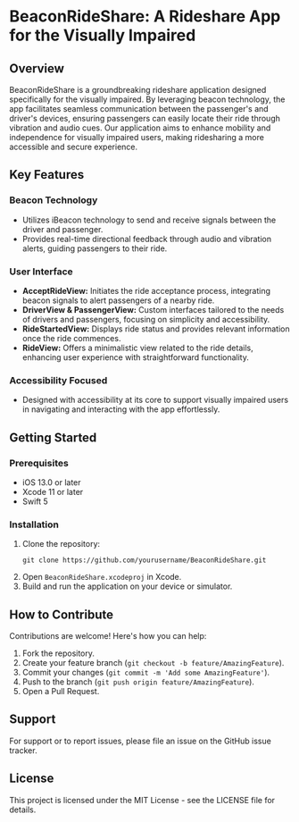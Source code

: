 
# BeaconRideShare: A Rideshare App for the Visually Impaired

## Overview
BeaconRideShare is a groundbreaking rideshare application designed specifically for the visually impaired. By leveraging beacon technology, the app facilitates seamless communication between the passenger's and driver's devices, ensuring passengers can easily locate their ride through vibration and audio cues. Our application aims to enhance mobility and independence for visually impaired users, making ridesharing a more accessible and secure experience.

## Key Features

### Beacon Technology
- Utilizes iBeacon technology to send and receive signals between the driver and passenger.
- Provides real-time directional feedback through audio and vibration alerts, guiding passengers to their ride.

### User Interface
- **AcceptRideView:** Initiates the ride acceptance process, integrating beacon signals to alert passengers of a nearby ride.
- **DriverView & PassengerView:** Custom interfaces tailored to the needs of drivers and passengers, focusing on simplicity and accessibility.
- **RideStartedView:** Displays ride status and provides relevant information once the ride commences.
- **RideView:** Offers a minimalistic view related to the ride details, enhancing user experience with straightforward functionality.

### Accessibility Focused
- Designed with accessibility at its core to support visually impaired users in navigating and interacting with the app effortlessly.

## Getting Started

### Prerequisites
- iOS 13.0 or later
- Xcode 11 or later
- Swift 5

### Installation
1. Clone the repository:
   ```
   git clone https://github.com/yourusername/BeaconRideShare.git
   ```
2. Open `BeaconRideShare.xcodeproj` in Xcode.
3. Build and run the application on your device or simulator.

## How to Contribute
Contributions are welcome! Here's how you can help:
1. Fork the repository.
2. Create your feature branch (`git checkout -b feature/AmazingFeature`).
3. Commit your changes (`git commit -m 'Add some AmazingFeature'`).
4. Push to the branch (`git push origin feature/AmazingFeature`).
5. Open a Pull Request.

## Support
For support or to report issues, please file an issue on the GitHub issue tracker.

## License
This project is licensed under the MIT License - see the LICENSE file for details.
